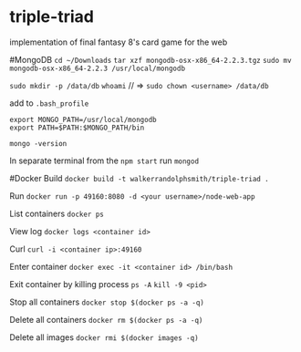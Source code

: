 # triple-triad
implementation of final fantasy 8's card game for the web


#MongoDB
`cd ~/Downloads`
`tar xzf mongodb-osx-x86_64-2.2.3.tgz`
`sudo mv mongodb-osx-x86_64-2.2.3 /usr/local/mongodb`

`sudo mkdir -p /data/db`
`whoami` // => <username>
`sudo chown <username> /data/db`

add to `.bash_profile`

```
export MONGO_PATH=/usr/local/mongodb
export PATH=$PATH:$MONGO_PATH/bin
```

`mongo -version`

In separate terminal from the `npm start` run `mongod`

#Docker
Build
`docker build -t walkerrandolphsmith/triple-triad .`

Run
`docker run -p 49160:8080 -d <your username>/node-web-app`

List containers
`docker ps`

View log
`docker logs <container id>`

Curl
`curl -i <container ip>:49160`

Enter container
`docker exec -it <container id> /bin/bash`

Exit container by killing process
`ps -A`
`kill -9 <pid>`

Stop all containers
`docker stop $(docker ps -a -q)`

Delete all containers
`docker rm $(docker ps -a -q)`

Delete all images
`docker rmi $(docker images -q)`
